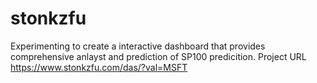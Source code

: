# stonkzfu
Experimenting to create a interactive dashboard that provides comprehensive anlayst and prediction of SP100 predicition. Project URL https://www.stonkzfu.com/das/?val=MSFT
